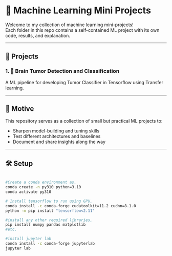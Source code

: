 # 🤖 Machine Learning Mini Projects

Welcome to my collection of machine learning mini-projects!  
Each folder in this repo contains a self-contained ML project with its own code, results, and explanation.

---

## 📂 Projects

### 1. 🧠 Brain Tumor Detection and Classification
A ML pipeline for developing Tumor Classifier in Tensorflow using Transfer learning.

---

## 📌 Motive

This repository serves as a collection of small but practical ML projects to:
- Sharpen model-building and tuning skills
- Test different architectures and baselines
- Document and share insights along the way

---

## 🛠️ Setup

```bash

#Create a conda environment as,
conda create -n py310 python=3.10
conda activate py310

# Install tensorflow to run using GPU,
conda install -c conda-forge cudatoolkit=11.2 cudnn=8.1.0
python -m pip install "tensorflow<2.11"

#install any other required libraries,
pip install numpy pandas matplotlib
#etc.

#install jupyter lab
conda install -c conda-forge jupyterlab
jupyter lab


